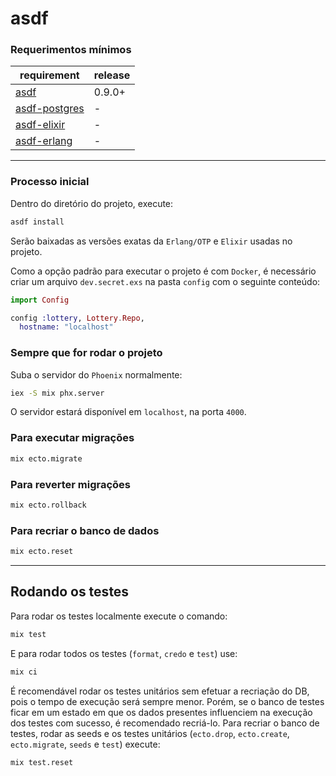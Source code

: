 # asdf

### Requerimentos mínimos

| requirement                                               | release |
| --------------------------------------------------------- | ------- |
| [asdf](https://asdf-vm.com/)                              | 0.9.0+  |
| [asdf-postgres](https://github.com/smashedtoatoms/asdf-postgres#dependencies) | - |
| [asdf-elixir](https://github.com/asdf-vm/asdf-elixir#install)                 | - |
| [asdf-erlang](https://github.com/asdf-vm/asdf-erlang#install)                 | - |


---

### Processo inicial

Dentro do diretório do projeto, execute:

```sh
asdf install
```

Serão baixadas as versões exatas da `Erlang/OTP` e `Elixir` usadas no projeto.

Como a opção padrão para executar o projeto é com `Docker`, é necessário criar um arquivo `dev.secret.exs` na pasta `config` com o seguinte conteúdo:
```elixir
import Config

config :lottery, Lottery.Repo,
  hostname: "localhost"
```

### Sempre que for rodar o projeto

Suba o servidor do `Phoenix` normalmente:
```sh
iex -S mix phx.server
```

O servidor estará disponível em `localhost`, na porta `4000`.

### Para executar migrações

```sh
mix ecto.migrate
```

### Para reverter migrações

```sh
mix ecto.rollback
```

### Para recriar o banco de dados

```sh
mix ecto.reset
```

---

## Rodando os testes

Para rodar os testes localmente execute o comando:

```sh
mix test
```

E para rodar todos os testes (`format`, `credo` e `test`) use:

```sh
mix ci
```

É recomendável rodar os testes unitários sem efetuar a recriação do DB, pois o tempo de execução será
sempre menor. Porém, se o banco de testes ficar em um estado em que os dados presentes influenciem na
execução dos testes com sucesso, é recomendado recriá-lo.
Para recriar o banco de testes, rodar as seeds e os testes unitários
(`ecto.drop`, `ecto.create`, `ecto.migrate`, `seeds` e `test`) execute:

```sh
mix test.reset
```
